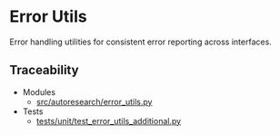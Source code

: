 # Error Utils

Error handling utilities for consistent error reporting across interfaces.

## Traceability

- Modules
  - [src/autoresearch/error_utils.py][m1]
- Tests
  - [tests/unit/test_error_utils_additional.py][t1]

[m1]: ../../src/autoresearch/error_utils.py
[t1]: ../../tests/unit/test_error_utils_additional.py
